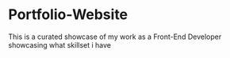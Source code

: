 # Portfolio-Website
This is a curated showcase of my work as a Front-End Developer showcasing what skillset i have
